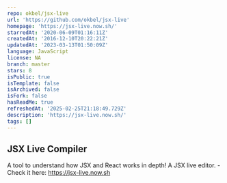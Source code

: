 ```yaml
---
repo: okbel/jsx-live
url: 'https://github.com/okbel/jsx-live'
homepage: 'https://jsx-live.now.sh/'
starredAt: '2020-06-09T01:16:11Z'
createdAt: '2016-12-10T20:22:21Z'
updatedAt: '2023-03-13T01:50:09Z'
language: JavaScript
license: NA
branch: master
stars: 8
isPublic: true
isTemplate: false
isArchived: false
isFork: false
hasReadMe: true
refreshedAt: '2025-02-25T21:18:49.729Z'
description: 'https://jsx-live.now.sh/'
tags: []
---
```


## JSX Live Compiler

A tool to understand how JSX and React works in depth! A JSX live editor. - Check it here: https://jsx-live.now.sh
